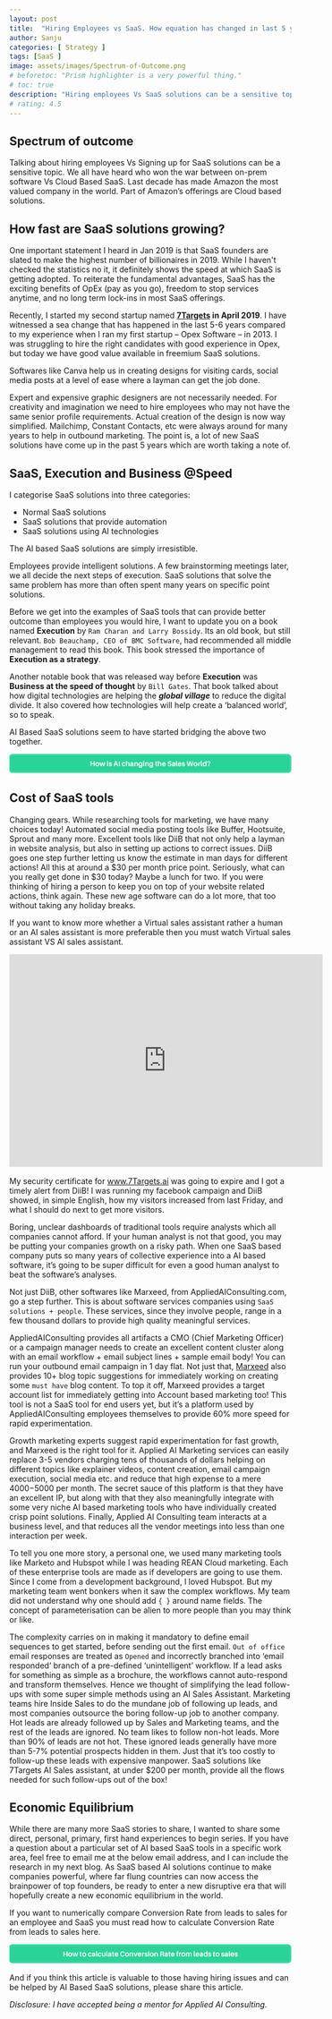 ```yaml
---
layout: post
title:  "Hiring Employees vs SaaS. How equation has changed in last 5 years?"
author: Sanju
categories: [ Strategy ]
tags: [SaaS ]
image: assets/images/Spectrum-of-Outcome.png
# beforetoc: "Prism highlighter is a very powerful thing."
# toc: true
description: "Hiring employees Vs SaaS solutions can be a sensitive topic. We all know who won the war between on-prem software Vs Cloud Based."
# rating: 4.5
---
```


## Spectrum of outcome
Talking about hiring employees Vs Signing up for SaaS solutions can be a sensitive topic. We all have heard who won the war between on-prem software Vs Cloud Based SaaS. Last decade has made Amazon the most valued company in the world. Part of Amazon’s offerings are Cloud based solutions.

## How fast are SaaS solutions growing?

One important statement I heard in Jan 2019 is that SaaS founders are slated to make the highest number of billionaires in 2019. While I haven't checked the statistics no it, it definitely shows the speed at which SaaS is getting adopted. To reiterate the fundamental advantages, SaaS has the exciting benefits of OpEx (pay as you go), freedom to stop services anytime, and no long term lock-ins in most SaaS offerings.

Recently, I started my second startup named **[7Targets](https://7targets.ai) in April 2019**. I have witnessed a sea change that has happened in the last 5-6 years compared to my experience when I ran my first startup – Opex Software – in 2013. I was struggling to hire the right candidates with good experience in Opex, but today we have good value available in freemium SaaS solutions. 

Softwares like Canva help us in creating designs for visiting cards, social media posts at a level of ease where a layman can get the job done. 

Expert and expensive graphic designers are not necessarily needed. For creativity and imagination we need to hire employees who may not have the same senior profile requirements. Actual creation of the design is now way simplified. Mailchimp, Constant Contacts, etc were always around for many years to help in outbound marketing. The point is, a lot of new SaaS solutions have come up in the past 5 years which are worth taking a note of.

## SaaS, Execution and Business @Speed

I categorise SaaS solutions into three categories: 
- Normal SaaS solutions
- SaaS solutions that provide automation
- SaaS solutions using AI technologies

The AI based SaaS solutions are simply irresistible.

Employees provide intelligent solutions. A few brainstorming meetings later, we all decide the next steps of execution. SaaS solutions that solve the same problem has more than often spent many years on specific point solutions.

Before we get into the examples of SaaS tools that can provide better outcome than employees you would hire, I want to update you on a book named **Execution** by `Ram Charan and Larry Bossidy`. Its an old book, but still relevant. `Bob Beauchamp, CEO of BMC Software`, had recommended all middle management to read this book. This book stressed the importance of **Execution as a strategy**. 

Another notable book that was released way before **Execution** was **Business at the speed of thought** by `Bill Gates`. That book talked about how digital technologies are helping the **_global village_** to reduce the digital divide. It also covered how technologies will help create a ‘balanced world’, so to speak. 

AI Based SaaS solutions seem to have started bridging the above two together.

[![image](../assets/images/How-is-AI-changing-Sales-World.png)](https://blog.7targets.ai/how-is-ai-changing-the-sales-world/)

## Cost of SaaS tools

Changing gears. While researching tools for marketing, we have many choices today! Automated social media posting tools like Buffer, Hootsuite, Sprout and many more. Excellent tools like DiiB that not only help a layman in website analysis, but also in setting up actions to correct issues. DiiB goes one step further letting us know the estimate in man days for different actions! All this at around a $30 per month price point. Seriously, what can you really get done in $30 today? Maybe a lunch for two. If you were thinking of hiring a person to keep you on top of your website related actions, think again. These new age software can do a lot more, that too without taking any holiday breaks.

If you want to know more whether a Virtual sales assistant rather a human or an AI sales assistant is more preferable then you must watch Virtual sales assistant VS AI sales assistant.

<div class="video-container">
    <iframe src="https://www.youtube.com/embed/jlJON5LTUas" height="380" width="560" 
    allow="autoplay; encrypted-media"
    frameborder="0">
    </iframe>
</div>

My security certificate for www.7Targets.ai was going to expire and I got a timely alert from DiiB! I was running my facebook campaign and DiiB showed, in simple English, how my visitors increased from last Friday, and what I should do next to get more visitors. 

Boring, unclear dashboards  of traditional tools require analysts which all companies cannot afford. If your human analyst is not that good, you may be putting your companies growth on a risky path. When one SaaS based company puts so many years of collective experience into a AI based software, it’s going to be super difficult for even a good human analyst to beat the software’s analyses. 

Not just DiiB, other softwares like Marxeed, from AppliedAIConsulting.com, go a step further. This is about software services companies using `SaaS solutions + people`. These services, since they involve people, range in a few thousand dollars to provide high quality meaningful services. 

AppliedAIConsulting provides all artifacts a CMO (Chief Marketing Officer) or a campaign manager needs to create an excellent content cluster along with an email workflow + email subject lines + sample email body! You can run your outbound email campaign in 1 day flat. Not just that, [Marxeed](https://appliedaiconsulting.com/marxeed.html) also provides 10+ blog topic suggestions for immediately working on creating some `must have` blog content. To top it off, Marxeed provides a target account list for immediately getting into Account based marketing too! This tool is not a SaaS tool for end users yet, but it’s a platform used by AppliedAIConsulting employees themselves to provide 60% more speed for rapid experimentation. 

Growth marketing experts suggest rapid experimentation for fast growth, and Marxeed is the right tool for it. Applied AI Marketing services can easily replace 3-5 vendors charging tens of thousands of dollars helping on different topics like explainer videos, content creation, email campaign execution, social media etc. and reduce that high expense to a mere $4000-$5000 per month. The secret sauce of this platform is that they have an excellent IP, but along with that they also meaningfully integrate with some very niche AI based marketing tools who have individually created crisp point solutions. Finally, Applied AI Consulting team interacts at a business level, and that reduces all the vendor meetings into less than one interaction per week.

To tell you one more story, a personal one, we used many marketing tools like Marketo and Hubspot while I was heading REAN Cloud marketing. Each of these enterprise tools are made as if developers are going to use them. Since I come from a development background, I loved Hubspot. But my marketing team went bonkers when it saw the complex workflows. My team did not understand why one should add `{ }` around name fields. The concept of parameterisation can be alien to more people than you may think or like. 

The complexity carries on in making it mandatory to define email sequences to get started, before sending out the first email. `Out of office` email responses are treated as `Opened` and incorrectly branched into ‘email responded’ branch of a pre-defined ‘unintelligent’ workflow. If a lead asks for something as simple as a brochure, the workflows cannot auto-respond and transform themselves. Hence we thought of simplifying the lead follow-ups with some super simple methods using an AI Sales Assistant. Marketing teams hire Inside Sales to do the mundane job of following up leads, and most companies outsource the boring follow-up job to another company. Hot leads are already followed up by Sales and Marketing teams, and the rest of the leads are ignored. No team likes to follow non-hot leads. More than 90% of leads are not hot. These ignored leads generally have more than 5-7% potential prospects hidden in them. Just that it’s too costly to follow-up these leads with expensive manpower. SaaS solutions like 7Targets AI Sales assistant, at under $200 per month, provide all the flows needed for such follow-ups out of the box!  

## Economic Equilibrium

While there are many more SaaS stories to share, I wanted to share some direct, personal, primary, first hand experiences to begin series. If you have a question about a particular set of AI based SaaS tools in a specific work area, feel free to email me at the below email address, and I can include the research in my next blog. As SaaS based AI solutions continue to make  companies powerful, where far flung countries can now access the brainpower of top founders, be ready to enter a new disruptive era that will hopefully create a new economic equilibrium in the world. 

If you want to numerically compare Conversion Rate from leads to sales for an employee and SaaS you must read how to calculate Conversion Rate from leads to sales here.

[![image](../assets/images/Calculate-Conversion-Rate-from-leads-to-sales.png)](https://blog.7targets.ai/how-to-calculate-conversion-rate-from-leads-to-sales/)

And if you think this article is valuable to those having hiring issues and can be helped by AI Based SaaS solutions, please share this article.


_Disclosure: I have accepted being a mentor for Applied AI Consulting._